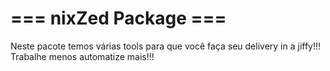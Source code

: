 === nixZed Package ===
======================
Neste pacote temos várias tools para que você faça seu delivery in a jiffy!!!
Trabalhe menos automatize mais!!!



